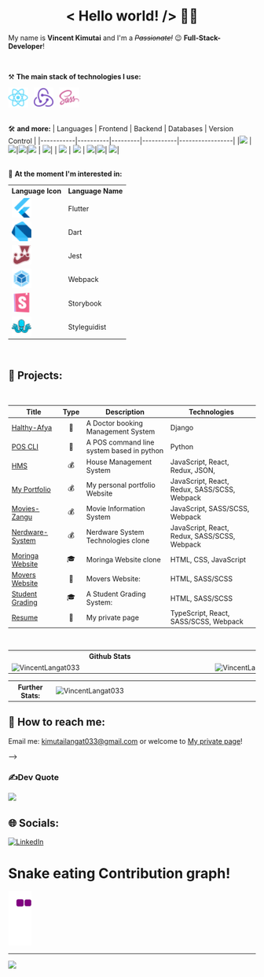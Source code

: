 <h1 align='center'>< Hello world! /> 🤘🏻</h1>

My name is **Vincent Kimutai** and I'm a _~~Passionate!~~_ 😉 **Full-Stack-Developer**!

<br />

⚒ **The main stack of technologies I use:**

<div>
    <!-- <img src='img/icons/Typescript.svg' title='TypeScript' alt='TypeScript' width='40'>&nbsp;&nbsp; -->
    <img src='img/icons/React.svg' title='React' alt='React' width='40'>&nbsp;&nbsp;
    <img src='img/icons/Redux.svg' title='Redux' alt='Redux' width='40'>&nbsp;&nbsp;
    <img src='img/icons/SASS.svg' title='SASS / SCSS' alt='SASS / SCSS' width='40'>&nbsp;&nbsp;
</div>
<br />

🛠 **and more:**
  | Languages | Frontend | Backend | Databases | Version Control |
  |-----------|----------|---------|-----------|-----------------|
  |<img src="https://img.shields.io/badge/javascript-000000?style=for-the-badge&logo=javascript&logoColor=yellow"/> | <img src="https://img.shields.io/badge/React-20232A?style=for-the-badge&logo=react&logoColor=61DAFB" />|<img src="https://img.shields.io/badge/flask-E3E3E3?style=for-the-badge&logo=flask&logoColor=gray" />|<img src="https://img.shields.io/badge/sqlite-brown?style=for-the-badge&logo=sqlite&logoColor=orange" /> | <img src="https://img.shields.io/badge/git-F44336?style=for-the-badge&logo=git&logoColor=white" />|
  | <img src="https://img.shields.io/badge/Python-3776ab?style=for-the-badge&logo=python&logoColor=ffdd6e" /> | <img src="https://img.shields.io/badge/angular-1e65bc?style=for-the-badge&logo=angular&logoColor=dd0031" /> | <img src="https://img.shields.io/badge/django-0c4b33?style=for-the-badge&logo=django&logoColor=Purple"/>|<img src="https://img.shields.io/badge/postgresql%20-32658f.svg?&style=for-the-badge&logo=postgresql&logoColor=white"/>| <img src="https://img.shields.io/badge/GitHub-000000?style=for-the-badge&logo=github&logoColor=white" />|  
<br />

🔬 **At the moment I'm interested in:**
<div>
<table>
    <tr>
        <th>
              Language Icon
        </th>
        <th>
               Language Name
        </th>
    </tr>
    <tr>
  <td>
  <img src='img/icons/Flutter.svg' title='Flutter' alt='Flutter' width='40'>&nbsp;&nbsp;
  </td>
  <td>
  Flutter
  </td>
  </tr>
  <tr>
  <td>
  <img src='img/icons/Dart.svg' title='Dart' alt='dart' width='40'>&nbsp;&nbsp;
  </td>
  <td>
  Dart
  </td>
  </tr>
  <tr>
  <td>
  <img src='img/icons/Jest.svg' title='Jest' alt='Jest' width='40'>&nbsp;&nbsp;
  </td>
  <td>
  Jest
  </td>
  </tr>
  <tr>
  <td>
  <img src='img/icons/Webpack.svg' title='Webpack' alt='Webpack' width='40'>&nbsp;&nbsp;
  </td>
  <td>
  Webpack
  </td>
  </tr>
  <tr>
  <td>
  <img src='img/icons/Storybook.svg' title='Storybook' alt='Storybook' width='40'>&nbsp;&nbsp;
  </td>
  <td>
  Storybook
  </td>
  </tr>
  <tr>
  <td>
  <img src='img/icons/Styleguidist.svg' title='Styleguidist' alt='Styleguidist' width='40'>&nbsp;&nbsp;
  </td>
  <td>
  Styleguidist
  </td>
  </tr>

</table>
</div>
<br />


## 🎯 Projects:

<br />

| Title                                                                               | Type                                                | Description                               | Technologies                                 |
| ----------------------------------------------------------------------------------- | --------------------------------------------------- | ----------------------------------------- | -------------------------------------------- |
| [Halthy-Afya](https://kim-healthy-afya-app.up.railway.app/)            | <div align='center' title='Private'>🔑</div>        | A Doctor booking Management System | Django                                      |
| [POS CLI](https://github.com/VincentLangat033/sprint-one-python-POS-CLI)            | <div align='center' title='Private'>🔑</div>        | A POS command line system based in python | Python                                       |
| [HMS](https://hmsphase2project.netlify.app/)                                        | <div align='center' title='Real-Estate'>💰</div>    | House Management System                   | JavaScript, React, Redux, JSON,              |
| [My Portfolio](https://vinnie-kim-portfolio.vercel.app/)                            | <div align='center' title='Personal' >💰</div>      | My personal portfolio Website             | JavaScript, React, Redux, SASS/SCSS, Webpack |
| [Movies-Zangu](https://vincentlangat033.github.io/Phase-1-Project/)                 | <div align='center' title='Entertainment' >💰</div> | Movie Information System                  | JavaScript, SASS/SCSS, Webpack               |
| [Nerdware-System](https://vincentlangat033.github.io/Nerdware-System-Technologies/) | <div align='center' title='Commercial'>💰</div>     | Nerdware System Technologies clone        | JavaScript, React, Redux, SASS/SCSS, Webpack |
| [Moringa Website](https://vincentlangat033.github.io/moringawebsite/)               | <div align='center' title='Training'>🎓</div>       | Moringa Website clone                     | HTML, CSS, JavaScript                        |
| [Movers Website](https://www.npmjs.com/package/@neikan/rc-lib)                      | <div align='center' title='Private'>🔑</div>        | Movers Website:                           | HTML, SASS/SCSS                              |
| [Student Grading](https://vincentlangat033.github.io/student_grading_system/)       | <div align='center' title='Training'>🎓</div>       | A Student Grading System:                 | HTML, SASS/SCSS                              |
| [Resume](https://vinnie-kim-portfolio.vercel.app/)                                  | <div align='center' title='Private'>🔑</div>        | My private page                           | TypeScript, React, SASS/SCSS, Webpack        |

<br />

<table>
  <tr>
    <th>Github Stats</th>
    <th>Languages</th>
  
  </tr>
  <tr>
    <td>
        <a href="https://github.com/VincentLangat033/VincentLangat033">
          <img align="right" src="https://github-readme-stats.vercel.app/api?username=VincentLangat033&count_private=true&show_icons=true&theme=algolia&layout=compact" alt="VincentLangat033" width='400px'/>
        </a>
    </td>
    <td>
        <a href="https://github.com/VincentLangat033/VincentLangat033">
            <img align="left" src="https://github-readme-stats.vercel.app/api/top-langs/?username=VincentLangat033&show_icons=true&theme=algolia&layout=compact" alt="VincentLangat033" width='400px'/>
        </a>
    </td>

  </tr>
</table>
<table>
  <th>
  Further Stats:
     
  </th>
    <td>
            <a href="https://github.com/VincentLangat033/VincentLangat033">
            <img align="left" src="https://github-readme-streak-stats.herokuapp.com/?user=VincentLangat033&theme=radical&hide_border=falset" alt="VincentLangat033" width='400px'/>
        </a>
    </td>
</table>

## 🔎 How to reach me:

<p>Email me: <a href='mailto:kimutailangat033@gmail.com'>kimutailangat033@gmail.com</a> or welcome to <a href='https://vinnie-kim-portfolio.vercel.app/' alt='https://vinnie-kim-portfolio.vercel.app/' target='_blank'>My private page</a>!</p>

<!-- # 💫 About Me:

I have two years of experience in web development and have been creating full-stack web applications using modern HTML, CSS, Javascript, React and Ruby on Rails.<br><br>I've managed a project at a hackathon, and I work well with others. In addition to developing websites, I also design visuals and UI/UX.<br><br>I have a creative mind and a passion for developing user-friendly websites. In addition, I actively search out new technologies, enjoy reading and writing blog posts, and keep up with business trends and breakthroughs.

<!-- ### Hi there 👋


**VincentLangat033/VincentLangat033** is a ✨ _special_ ✨ repository because its `README.md` (this file) appears on your GitHub profile.

Here are some ideas to get you started: -->

<!-- - 🔭 I’m currently working on Python Projects especially POS...
- 🌱 I’m currently learning Ruby on Rails for the backend Development...
- 👯 I’m looking to collaborate on any React.js, Python , Ruby , Js projects...
- 🤔 I’m looking for help with ...
- 💬 Ask me about ...
- 📫 How to reach me: kimutailangat033@gmail.com...

- ⚡ Fun fact: "When the code works dont touch it!"... --> -->

<!-- # 💻Tech Stack
![C++](https://img.shields.io/badge/c++-%2300599C.svg?style=for-the-badge&logo=c%2B%2B&logoColor=white) ![PHP](https://img.shields.io/badge/php-%23777BB4.svg?style=for-the-badge&logo=php&logoColor=white) ![Java](https://img.shields.io/badge/java-%23ED8B00.svg?style=for-the-badge&logo=java&logoColor=white) ![JavaScript](https://img.shields.io/badge/javascript-%23323330.svg?style=for-the-badge&logo=javascript&logoColor=%23F7DF1E) ![Ruby](https://img.shields.io/badge/ruby-%23CC342D.svg?style=for-the-badge&logo=ruby&logoColor=white) ![MySQL](https://img.shields.io/badge/mysql-%2300f.svg?style=for-the-badge&logo=mysql&logoColor=white) -->
<!-- # 📊GitHub Stats :
![](https://github-readme-stats.vercel.app/api?username=VincentLangat033&theme=dark&hide_border=false&include_all_commits=false&count_private=true)<br/>
![](https://github-readme-streak-stats.herokuapp.com/?user=VincentLangat033&theme=dark&hide_border=false)<br/>
![](https://github-readme-stats.vercel.app/api/top-langs/?username=VincentLangat033&theme=dark&hide_border=false&include_all_commits=false&count_private=true&layout=compact) -->

### ✍Dev Quote

![](https://quotes-github-readme.vercel.app/api?type=horizontal&theme=radical)

<!-- ### 😂Random Dev Meme
<img src="https://res.cloudinary.com/practicaldev/image/fetch/s--4m4nOeBq--/c_limit%2Cf_auto%2Cfl_progressive%2Cq_auto%2Cw_880/https://dev-to-uploads.s3.amazonaws.com/uploads/articles/qcrhginkjug2x8lusrth.png" width="512px"/>
 -->
<!-- ---
[![](https://visitcount.itsvg.in/api?id=Zac-Mwangi&icon=0&color=0)](https://visitcount.itsvg.in) -->

## 🌐 Socials:

[![LinkedIn](https://img.shields.io/badge/LinkedIn-%230077B5.svg?logo=linkedin&logoColor=white)](https://linkedin.com/in/nkedin.com/in/vincent-langat-41a0901b5/)

<!-- # 💻 Tech Stack:
![C++](https://img.shields.io/badge/c++-%2300599C.svg?style=for-the-badge&logo=c%2B%2B&logoColor=white) ![HTML5](https://img.shields.io/badge/html5-%23E34F26.svg?style=for-the-badge&logo=html5&logoColor=white) ![JavaScript](https://img.shields.io/badge/javascript-%23323330.svg?style=for-the-badge&logo=javascript&logoColor=%23F7DF1E) ![Java](https://img.shields.io/badge/java-%23ED8B00.svg?style=for-the-badge&logo=java&logoColor=white) ![Markdown](https://img.shields.io/badge/markdown-%23000000.svg?style=for-the-badge&logo=markdown&logoColor=white) ![Python](https://img.shields.io/badge/python-3670A0?style=for-the-badge&logo=python&logoColor=ffdd54) ![Ruby](https://img.shields.io/badge/ruby-%23CC342D.svg?style=for-the-badge&logo=ruby&logoColor=white) ![CSS3](https://img.shields.io/badge/css3-%231572B6.svg?style=for-the-badge&logo=css3&logoColor=white) ![Firebase](https://img.shields.io/badge/firebase-%23039BE5.svg?style=for-the-badge&logo=firebase) ![Netlify](https://img.shields.io/badge/netlify-%23000000.svg?style=for-the-badge&logo=netlify&logoColor=#00C7B7) ![Heroku](https://img.shields.io/badge/heroku-%23430098.svg?style=for-the-badge&logo=heroku&logoColor=white) ![Vercel](https://img.shields.io/badge/vercel-%23000000.svg?style=for-the-badge&logo=vercel&logoColor=white) ![Redux](https://img.shields.io/badge/redux-%23593d88.svg?style=for-the-badge&logo=redux&logoColor=white) ![React Router](https://img.shields.io/badge/React_Router-CA4245?style=for-the-badge&logo=react-router&logoColor=white) ![React](https://img.shields.io/badge/react-%2320232a.svg?style=for-the-badge&logo=react&logoColor=%2361DAFB) ![Rails](https://img.shields.io/badge/rails-%23CC0000.svg?style=for-the-badge&logo=ruby-on-rails&logoColor=white) ![React Native](https://img.shields.io/badge/react_native-%2320232a.svg?style=for-the-badge&logo=react&logoColor=%2361DAFB) ![MongoDB](https://img.shields.io/badge/MongoDB-%234ea94b.svg?style=for-the-badge&logo=mongodb&logoColor=white) ![MySQL](https://img.shields.io/badge/mysql-%2300f.svg?style=for-the-badge&logo=mysql&logoColor=white) ![Postgres](https://img.shields.io/badge/postgres-%23316192.svg?style=for-the-badge&logo=postgresql&logoColor=white) 	![Figma](https://img.shields.io/badge/figma-%23F24E1E.svg?style=for-the-badge&logo=figma&logoColor=white)   -->

  <!--
# 📊 GitHub Stats:
![](https://github-readme-stats.vercel.app/api?username=VincentLangat033&theme=dark&hide_border=false&include_all_commits=false&count_private=false)<br/>
![](https://github-readme-streak-stats.herokuapp.com/?user=VincentLangat033&theme=dark&hide_border=false)<br/>
![](https://github-readme-stats.vercel.app/api/top-langs/?username=VincentLangat033&theme=dark&hide_border=false&include_all_commits=false&count_private=false&layout=compact) 
-->
<!--
## 🏆 GitHub Trophies
![](https://github-profile-trophy.vercel.app/?username=VincentLangat033&theme=radical&no-frame=false&no-bg=true&margin-w=4)
 -->

<!-- ### 😂 Random Dev Meme
<img src="https://random-memer.herokuapp.com/" width="512px"/> -->

# Snake eating Contribution graph!

![snake gif](https://github.com/VincentLangat033/VincentLangat033/blob/output/github-contribution-grid-snake.gif)

---

[![](https://visitcount.itsvg.in/api?id=VincentLangat033&icon=0&color=0)](https://visitcount.itsvg.in)
